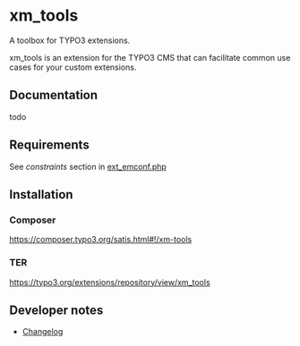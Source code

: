# xm_tools
A toolbox for TYPO3 extensions.

xm_tools is an extension for the TYPO3 CMS that can facilitate common use cases for your custom extensions.

## Documentation
todo

## Requirements
See *constraints* section in [ext_emconf.php](ext_emconf.php)

## Installation
### Composer
https://composer.typo3.org/satis.html#!/xm-tools

### TER
https://typo3.org/extensions/repository/view/xm_tools

## Developer notes
* [Changelog](Changelog.md)


